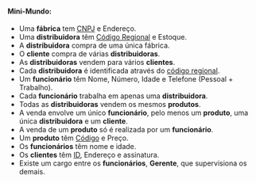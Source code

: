 #### Mini-Mundo:

- Uma **fábrica** tem <u>CNPJ</u> e Endereço.
- Uma **distribuidora** têm <u>Código Regional</u> e Estoque.
- A **distribuidora** compra de uma única fábrica.
- O **cliente** compra de várias **distribuidoras**.
- As **distribuidoras** vendem para vários **clientes**.
- Cada **distribuidora** é identificada através do <u>código regional</u>.
- Um **funcionário** têm Nome, Número, Idade e Telefone (Pessoal + Trabalho).
- Cada **funcionário** trabalha em apenas uma **distribuidora**.
- Todas as **distribuidoras** vendem os mesmos **produtos**.
- A venda envolve um único **funcionário**, pelo menos um **produto**, uma única **distribuidora** e um **cliente**.
- A venda de um **produto** só é realizada por um **funcionário**.
- Um **produto** têm <u>Código</u> e Preço.
- Os **funcionários** têm nome e idade.
- Os **clientes** têm <u>ID</u>, Endereço e assinatura. 
- Existe um cargo entre os **funcionários**, **Gerente**, que supervisiona os demais.
